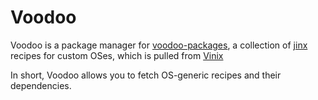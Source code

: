 # Voodoo

Voodoo is a package manager for [voodoo-packages](https://github.com/rdmsr/voodoo-packages), a collection of [jinx](https://github.com/mintsuki/jinx) recipes for custom OSes, which is pulled from [Vinix](https://github.com/vlang/vinix)

In short, Voodoo allows you to fetch OS-generic recipes and their dependencies.